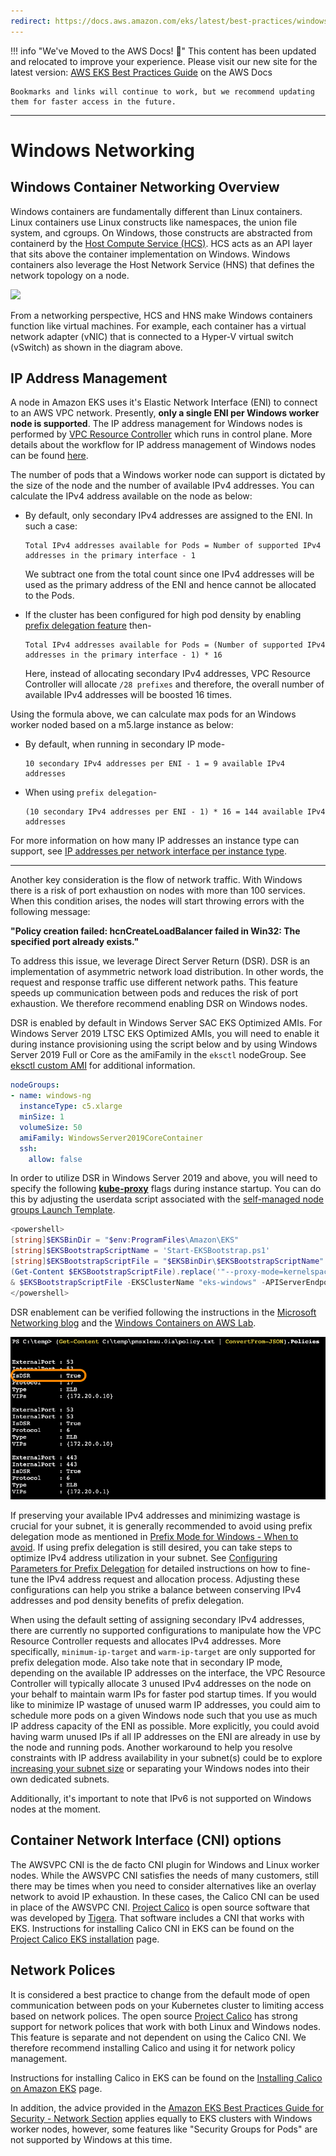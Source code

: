 ```yaml
---
redirect: https://docs.aws.amazon.com/eks/latest/best-practices/windows-networking.html
---
```



!!! info "We've Moved to the AWS Docs! 🚀"
    This content has been updated and relocated to improve your experience. 
    Please visit our new site for the latest version:
    [AWS EKS Best Practices Guide](https://docs.aws.amazon.com/eks/latest/best-practices/windows-networking.html) on the AWS Docs

    Bookmarks and links will continue to work, but we recommend updating them for faster access in the future.

---

# Windows Networking

## Windows Container Networking Overview
Windows containers are fundamentally different than Linux containers. Linux containers use Linux constructs like namespaces, the union file system, and cgroups. On Windows, those constructs are abstracted from containerd by the [Host Compute Service (HCS)](https://github.com/microsoft/hcsshim). HCS acts as an API layer that sits above the container implementation on Windows. Windows containers also leverage the Host Network Service (HNS) that defines the network topology on a node. 

![](./images/windows-networking.png)

From a networking perspective, HCS and HNS make Windows containers function like virtual machines. For example, each container has a virtual network adapter (vNIC) that is connected to a Hyper-V virtual switch (vSwitch) as shown in the diagram above.

## IP Address Management
A node in Amazon EKS uses it's Elastic Network Interface (ENI) to connect to an AWS VPC network. Presently, **only a single ENI per Windows worker node is supported**. The IP address management for Windows nodes is performed by [VPC Resource Controller](https://github.com/aws/amazon-vpc-resource-controller-k8s) which runs in control plane. More details about the workflow for IP address management of Windows nodes can be found [here](https://github.com/aws/amazon-vpc-resource-controller-k8s#windows-ipv4-address-management).

The number of pods that a Windows worker node can support is dictated by the size of the node and the number of available IPv4 addresses. You can calculate the IPv4 address available on the node as below:
- By default, only secondary IPv4 addresses are assigned to the ENI. In such a case:
  ```
  Total IPv4 addresses available for Pods = Number of supported IPv4 addresses in the primary interface - 1
  ```
  We subtract one from the total count since one IPv4 addresses will be used as the primary address of the ENI and hence cannot be allocated to the Pods.

- If the cluster has been configured for high pod density by enabling [prefix delegation feature](../../networking/prefix-mode/index_windows.md) then-
  ```
  Total IPv4 addresses available for Pods = (Number of supported IPv4 addresses in the primary interface - 1) * 16
  ```
  Here, instead of allocating secondary IPv4 addresses, VPC Resource Controller will allocate `/28 prefixes` and therefore, the overall number of available IPv4 addresses will be boosted 16 times.

Using the formula above, we can calculate max pods for an Windows worker noded based on a m5.large instance as below:
- By default, when running in secondary IP mode-
  ```
  10 secondary IPv4 addresses per ENI - 1 = 9 available IPv4 addresses
  ```
- When using `prefix delegation`-
  ```
  (10 secondary IPv4 addresses per ENI - 1) * 16 = 144 available IPv4 addresses
  ```

For more information on how many IP addresses an instance type can support, see [IP addresses per network interface per instance type](https://docs.aws.amazon.com/AWSEC2/latest/UserGuide/using-eni.html#AvailableIpPerENI). 

---

Another key consideration is the flow of network traffic. With Windows there is a risk of port exhaustion on nodes with more than 100 services. When this condition arises, the nodes will start throwing errors with the following message:

**"Policy creation failed: hcnCreateLoadBalancer failed in Win32: The specified port already exists."**

To address this issue, we leverage Direct Server Return (DSR). DSR is an implementation of asymmetric network load distribution. In other words, the request and response traffic use different network paths. This feature speeds up communication between pods and reduces the risk of port exhaustion. We therefore recommend enabling DSR on Windows nodes. 

 DSR is enabled by default in Windows Server SAC EKS Optimized AMIs. For Windows Server 2019 LTSC EKS Optimized AMIs, you will need to enable it during instance provisioning using the script below and by using Windows Server 2019 Full or Core as the amiFamily in the `eksctl` nodeGroup. See [eksctl custom AMI](https://eksctl.io/usage/custom-ami-support/) for additional information. 

```yaml
nodeGroups:
- name: windows-ng
  instanceType: c5.xlarge
  minSize: 1
  volumeSize: 50
  amiFamily: WindowsServer2019CoreContainer
  ssh:
    allow: false
```
In order to utilize DSR in Windows Server 2019 and above, you will need to specify the following [**kube-proxy**](https://kubernetes.io/docs/setup/production-environment/windows/intro-windows-in-kubernetes/#load-balancing-and-services) flags during instance startup.  You can do this by adjusting the userdata script associated with the [self-managed node groups Launch Template](https://docs.aws.amazon.com/eks/latest/userguide/launch-windows-workers.html).

```powershell
<powershell>
[string]$EKSBinDir = "$env:ProgramFiles\Amazon\EKS"
[string]$EKSBootstrapScriptName = 'Start-EKSBootstrap.ps1'
[string]$EKSBootstrapScriptFile = "$EKSBinDir\$EKSBootstrapScriptName"
(Get-Content $EKSBootstrapScriptFile).replace('"--proxy-mode=kernelspace",', '"--proxy-mode=kernelspace", "--feature-gates WinDSR=true", "--enable-dsr",') | Set-Content $EKSBootstrapScriptFile 
& $EKSBootstrapScriptFile -EKSClusterName "eks-windows" -APIServerEndpoint "https://<REPLACE-EKS-CLUSTER-CONFIG-API-SERVER>" -Base64ClusterCA "<REPLACE-EKSCLUSTER-CONFIG-DETAILS-CA>" -DNSClusterIP "172.20.0.10" -KubeletExtraArgs "--node-labels=alpha.eksctl.io/cluster-name=eks-windows,alpha.eksctl.io/nodegroup-name=windows-ng-ltsc2019 --register-with-taints=" 3>&1 4>&1 5>&1 6>&1
</powershell>
```

DSR enablement can be verified following the instructions in the [Microsoft Networking blog](https://techcommunity.microsoft.com/t5/networking-blog/direct-server-return-dsr-in-a-nutshell/ba-p/693710) and the [Windows Containers on AWS Lab](https://catalog.us-east-1.prod.workshops.aws/workshops/1de8014a-d598-4cb5-a119-801576492564/en-US/module1-eks/lab3-handling-mixed-clusters).

![](./images/dsr.png)

If preserving your available IPv4 addresses and minimizing wastage is crucial for your subnet, it is generally recommended to avoid using prefix delegation mode as mentioned in [Prefix Mode for Windows - When to avoid](../../networking/prefix-mode/index_windows.md#avoid-prefix-delegation-when). If using prefix delegation is still desired, you can take steps to optimize IPv4 address utilization in your subnet. See [Configuring Parameters for Prefix Delegation](../../networking/prefix-mode/index_windows.md#configure-parameters-for-prefix-delegation-to-conserve-ipv4-addresses) for detailed instructions on how to fine-tune the IPv4 address request and allocation process. Adjusting these configurations can help you strike a balance between conserving IPv4 addresses and pod density benefits of prefix delegation.

When using the default setting of assigning secondary IPv4 addresses, there are currently no supported configurations to manipulate how the VPC Resource Controller requests and allocates IPv4 addresses. More specifically, `minimum-ip-target` and `warm-ip-target` are only supported for prefix delegation mode. Also take note that in secondary IP mode, depending on the available IP addresses on the interface, the VPC Resource Controller will typically allocate 3 unused IPv4 addresses on the node on your behalf to maintain warm IPs for faster pod startup times. If you would like to minimize IP wastage of unused warm IP addresses, you could aim to schedule more pods on a given Windows node such that you use as much IP address capacity of the ENI as possible. More explicitly, you could avoid having warm unused IPs if all IP addresses on the ENI are already in use by the node and running pods. Another workaround to help you resolve constraints with IP address availability in your subnet(s) could be to explore [increasing your subnet size](https://docs.aws.amazon.com/vpc/latest/userguide/modify-subnets.html) or separating your Windows nodes into their own dedicated subnets.

Additionally, it's important to note that IPv6 is not supported on Windows nodes at the moment.

## Container Network Interface (CNI) options
The AWSVPC CNI is the de facto CNI plugin for Windows and Linux worker nodes. While the AWSVPC CNI satisfies the needs of many customers, still there may be times when you need to consider alternatives like an overlay network to avoid IP exhaustion. In these cases, the Calico CNI can be used in place of the AWSVPC CNI. [Project Calico](https://www.projectcalico.org/) is open source software that was developed by [Tigera](https://www.tigera.io/). That software includes a CNI that works with EKS. Instructions for installing Calico CNI in EKS can be found on the [Project Calico EKS installation](https://docs.projectcalico.org/getting-started/kubernetes/managed-public-cloud/eks) page.

## Network Polices 
It is considered a best practice to change from the default mode of open communication between pods on your Kubernetes cluster to limiting access based on network polices. The open source [Project Calico](https://www.tigera.io/tigera-products/calico/) has strong support for network polices that work with both Linux and Windows nodes. This feature is separate and not dependent on using the Calico CNI. We therefore recommend installing Calico and using it for network policy management. 

Instructions for installing Calico in EKS can be found on the [Installing Calico on Amazon EKS](https://docs.aws.amazon.com/eks/latest/userguide/calico.html) page.

In addition, the advice provided in the [Amazon EKS Best Practices Guide for Security - Network Section](https://aws.github.io/aws-eks-best-practices/security/docs/network/) applies equally to EKS clusters with Windows worker nodes, however, some features like "Security Groups for Pods" are not supported by Windows at this time.

